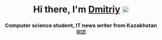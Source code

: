 <h1 align="center">Hi there, I'm <a href="https://daniilshat.ru/" target="_blank">Dmitriy</a> 
<img src="https://github.com/blackcater/blackcater/raw/main/images/Hi.gif" height="20"/></h1>
<h3 align="center">Computer science student, IT news writer from Kazakhstan 🇰🇿</h3>

